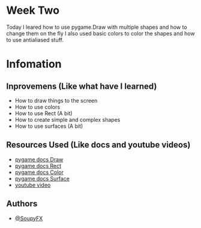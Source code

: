 # Week Two

Today I leared how to use pygame.Draw with multiple shapes and how to change them on the fly I also used basic colors to color the shapes and how to use antialiased stuff.

# Infomation
## Inprovemens (Like what have I learned)

- How to draw things to the screen
- How to use colors
- How to use Rect (A bit)
- How to create simple and complex shapes
- How to use surfaces (A bit)

## Resources Used (Like docs and youtube videos)

- [pygame docs Draw](https://www.pygame.org/docs/ref/draw.html)
- [pygame docs Rect](https://www.pygame.org/docs/ref/rect.html)
- [pygame docs Color](https://www.pygame.org/docs/ref/color.html)
- [pygame docs Surface](https://www.pygame.org/docs/ref/surface.html)
- [youtube video](https://www.youtube.com/watch?v=pfTZ76qXpr8)

## Authors
- [@SoupyFX ](https://github.com/SoupyFX)
